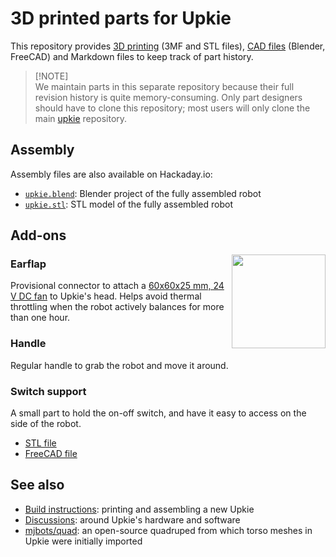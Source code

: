 # 3D printed parts for Upkie

This repository provides [3D printing](https://github.com/upkie/upkie_parts/tree/main/3d_printing) (3MF and STL files), [CAD files](https://github.com/upkie/upkie_parts/tree/main/cad) (Blender, FreeCAD) and Markdown files to keep track of part history.

> [!NOTE]\
> We maintain parts in this separate repository because their full revision history is quite memory-consuming. Only part designers should have to clone this repository; most users will only clone the main [upkie](https://github.com/upkie/upkie) repository.

## Assembly

Assembly files are also available on Hackaday.io:

- [`upkie.blend`](https://cdn.hackaday.io/files/1857297946229536/upkie-blender.zip): Blender project of the fully assembled robot
- [`upkie.stl`](https://cdn.hackaday.io/files/1857297946229536/upkie-stl.zip): STL model of the fully assembled robot

## Add-ons

<img align="right" src="https://github.com/upkie/upkie_parts/assets/1189580/0c6855b4-e5e8-41a2-86e3-0561b63a771f" height="150">

### Earflap

Provisional connector to attach a [60x60x25 mm, 24 V DC fan](https://www.amazon.fr/Ventilateur-60x60x25mm-22dBA-Sunon-MF60252V21000UA99/dp/B07ZBSBP33/) to Upkie's head. Helps avoid thermal throttling when the robot actively balances for more than one hour.

### Handle

Regular handle to grab the robot and move it around.

### Switch support

A small part to hold the on-off switch, and have it easy to access on the side of the robot.

* [STL file](3d_printing/extras/Switch_Support.stl)
* [FreeCAD file](cad/extras/switch_support.FCStd)

## See also

- [Build instructions](https://github.com/upkie/upkie/wiki): printing and assembling a new Upkie
- [Discussions](https://github.com/upkie/upkie/discussions): around Upkie's hardware and software
- [mjbots/quad](https://github.com/mjbots/quad/tree/main/hw/chassis/3dprint): an open-source quadruped from which torso meshes in Upkie were initially imported
